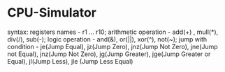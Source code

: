 # CPU-Simulator
syntax:
registers names - r1 ... r10;
arithmetic operation  - add(+) , mull(*), div(/), sub(-);
logic  operation - and(&), or(||), xor(^), not(~);
jump with condition - je(Jump Equal), jz(Jump Zero), jnz(Jump Not Zero), jne(Jump not Equal), jnz(Jump Not Zero), jg(Jump Greater), jge(Jump Greater or Equal), jl(Jump Less), jle (Jump Less Equal)

